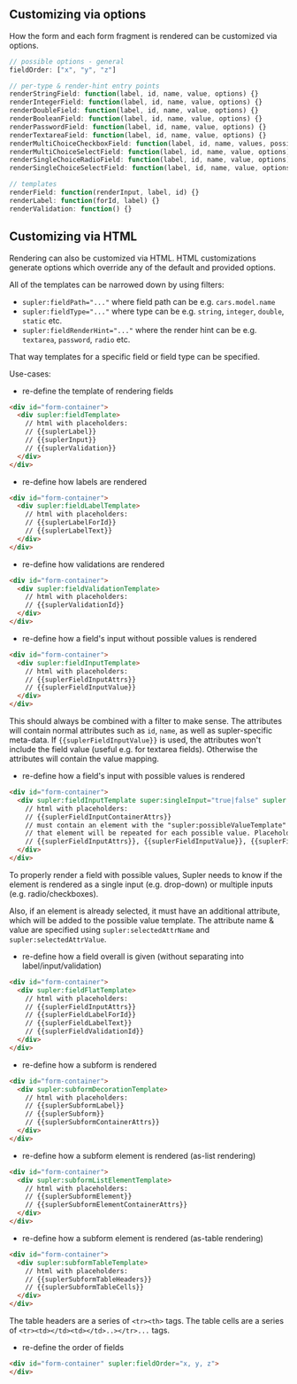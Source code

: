 Customizing via options
-----------------------

How the form and each form fragment is rendered can be customized via options.

````javascript
// possible options - general
fieldOrder: ["x", "y", "z"]

// per-type & render-hint entry points
renderStringField: function(label, id, name, value, options) {}
renderIntegerField: function(label, id, name, value, options) {}
renderDoubleField: function(label, id, name, value, options) {}
renderBooleanField: function(label, id, name, value, options) {}
renderPasswordField: function(label, id, name, value, options) {}
renderTextareaField: function(label, id, name, value, options) {}
renderMultiChoiceCheckboxField: function(label, id, name, values, possibleValues, options) {}
renderMultiChoiceSelectField: function(label, id, name, value, options) {}
renderSingleChoiceRadioField: function(label, id, name, value, options) {}
renderSingleChoiceSelectField: function(label, id, name, value, options) {}

// templates
renderField: function(renderInput, label, id) {}
renderLabel: function(forId, label) {}
renderValidation: function() {}
````

Customizing via HTML
--------------------

Rendering can also be customized via HTML. HTML customizations generate options which override any of the default
and provided options.

All of the templates can be narrowed down by using filters:

* `supler:fieldPath="..."` where field path can be e.g. `cars.model.name`
* `supler:fieldType="..."` where type can be e.g. `string`, `integer`, `double`, `static` etc.
* `supler:fieldRenderHint="..."` where the render hint can be e.g. `textarea`, `password`, `radio` etc.

That way templates for a specific field or field type can be specified.

Use-cases:

* re-define the template of rendering fields

````html
<div id="form-container">
  <div supler:fieldTemplate>
    // html with placeholders:
    // {{suplerLabel}}
    // {{suplerInput}}
    // {{suplerValidation}}
  </div>
</div>
````

* re-define how labels are rendered

````html
<div id="form-container">
  <div supler:fieldLabelTemplate>
    // html with placeholders:
    // {{suplerLabelForId}}
    // {{suplerLabelText}}
  </div>
</div>
````

* re-define how validations are rendered

````html
<div id="form-container">
  <div supler:fieldValidationTemplate>
    // html with placeholders:
    // {{suplerValidationId}}
  </div>
</div>
````

* re-define how a field's input without possible values is rendered

````html
<div id="form-container">
  <div supler:fieldInputTemplate>
    // html with placeholders:
    // {{suplerFieldInputAttrs}}
    // {{suplerFieldInputValue}}
  </div>
</div>
````

This should always be combined with a filter to make sense.
The attributes will contain normal attributes such as `id`, `name`, as well as supler-specific meta-data.
If `{{suplerFieldInputValue}}` is used, the attributes won't include the field value (useful e.g. for textarea fields).
Otherwise the attributes will contain the value mapping.

* re-define how a field's input with possible values is rendered

````html
<div id="form-container">
  <div supler:fieldInputTemplate super:singleInput="true|false" supler:selectedAttrName="selected" supler:selectedAttrValue="selected">
    // html with placeholders:
    // {{suplerFieldInputContainerAttrs}}
    // must contain an element with the "supler:possibleValueTemplate" attribute;
    // that element will be repeated for each possible value. Placeholders:
    // {{suplerFieldInputAttrs}}, {{suplerFieldInputValue}}, {{suplerFieldInputLabel}}
  </div>
</div>
````

To properly render a field with possible values, Supler needs to know if the element is rendered as a single
input (e.g. drop-down) or multiple inputs (e.g. radio/checkboxes).

Also, if an element is already selected, it must have an additional attribute, which will be added to the possible
value template. The attribute name & value are specified using `supler:selectedAttrName` and `supler:selectedAttrValue`.

* re-define how a field overall is given (without separating into label/input/validation)

````html
<div id="form-container">
  <div supler:fieldFlatTemplate>
    // html with placeholders:
    // {{suplerFieldInputAttrs}}
    // {{suplerFieldLabelForId}}
    // {{suplerFieldLabelText}}
    // {{suplerFieldValidationId}}
  </div>
</div>
````

* re-define how a subform is rendered

````html
<div id="form-container">
  <div supler:subformDecorationTemplate>
    // html with placeholders:
    // {{suplerSubformLabel}}
    // {{suplerSubform}}
    // {{suplerSubformContainerAttrs}}
  </div>
</div>
````

* re-define how a subform element is rendered (as-list rendering)

````html
<div id="form-container">
  <div supler:subformListElementTemplate>
    // html with placeholders:
    // {{suplerSubformElement}}
    // {{suplerSubformElementContainerAttrs}}
  </div>
</div>
````

* re-define how a subform element is rendered (as-table rendering)

````html
<div id="form-container">
  <div supler:subformTableTemplate>
    // html with placeholders:
    // {{suplerSubformTableHeaders}}
    // {{suplerSubformTableCells}}
  </div>
</div>
````

The table headers are a series of `<tr><th>` tags.
The table cells are a series of `<tr><td></td><td></td>..></tr>...` tags.

* re-define the order of fields

````html
<div id="form-container" supler:fieldOrder="x, y, z">
</div>
````